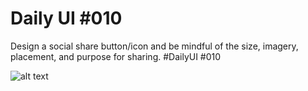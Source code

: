 # Daily UI #010

Design a social share button/icon and be mindful of the size, imagery, placement, and purpose for sharing.   #DailyUI #010


![alt text](https://pbs.twimg.com/media/EzGl7N7XIAckToS?format=jpg&name=large)
